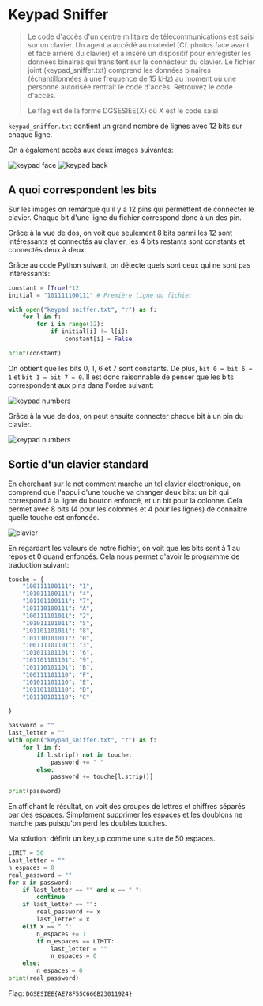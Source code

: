 # Keypad Sniffer

> Le code d'accès d'un centre militaire de télécommunications est saisi sur un clavier. Un agent a accédé au matériel (Cf. photos face avant et face arrière du clavier) et a inséré un dispositif pour enregister les données binaires qui transitent sur le connecteur du clavier. Le fichier joint (keypad_sniffer.txt) comprend les données binaires (échantillonnées à une fréquence de 15 kHz) au moment où une personne autorisée rentrait le code d'accès. Retrouvez le code d'accès.
>
> Le flag est de la forme DGSESIEE{X} où X est le code saisi

`keypad_sniffer.txt` contient un grand nombre de lignes avec 12 bits sur chaque ligne.

On a également accès aux deux images suivantes:

![keypad face](resources/keypad_face.jpg)
![keypad back](resources/keypad_back.jpg)

## A quoi correspondent les bits

Sur les images on remarque qu'il y a 12 pins qui permettent de connecter le clavier. Chaque bit d'une ligne du fichier correspond donc à un des pin.

Grâce à la vue de dos, on voit que seulement 8 bits parmi les 12 sont intéressants et connectés au clavier, les 4 bits restants sont constants et connectés deux à deux.

Grâce au code Python suivant, on détecte quels sont ceux qui ne sont pas intéressants:

```python
constant = [True]*12
initial = "101111100111" # Première ligne du fichier

with open("keypad_sniffer.txt", "r") as f:
    for l in f:
        for i in range(12):
            if initial[i] != l[i]:
                constant[i] = False

print(constant)
```

On obtient que les bits 0, 1, 6 et 7 sont constants. De plus, `bit 0 = bit 6 = 1` et `bit 1 = bit 7 = 0`. Il est donc raisonnable de penser que les bits correspondent aux pins dans l'ordre suivant:

![keypad numbers](images/keypad_back.jpg)

Grâce à la vue de dos, on peut ensuite connecter chaque bit à un pin du clavier.

![keypad numbers](images/keypad_face.jpg)

## Sortie d'un clavier standard

En cherchant sur le net comment marche un tel clavier électronique, on comprend que l'appui d'une touche va changer deux bits: un bit qui correspond à la ligne du bouton enfoncé, et un bit pour la colonne. Cela permet avec 8 bits (4 pour les colonnes et 4 pour les lignes) de connaître quelle touche est enfoncée.

![clavier](https://shop.mchobby.be/178-thickbox_default/clavier-16-touches-souple.jpg)

En regardant les valeurs de notre fichier, on voit que les bits sont à 1 au repos et 0 quand enfoncés. Cela nous permet d'avoir le programme de traduction suivant:

```python
touche = {
    "100111100111": "1",
    "101011100111": "4",
    "101101100111": "7",
    "101110100111": "A",
    "100111101011": "2",
    "101011101011": "5",
    "101101101011": "8",
    "101110101011": "0",
    "100111101101": "3",
    "101011101101": "6",
    "101101101101": "9",
    "101110101101": "B",
    "100111101110": "F",
    "101011101110": "E",
    "101101101110": "D",
    "101110101110": "C"

}

password = ""
last_letter = ""
with open("keypad_sniffer.txt", "r") as f:
    for l in f:
        if l.strip() not in touche:
            password += " "
        else:
            password += touche[l.strip()]

print(password)
```

En affichant le résultat, on voit des groupes de lettres et chiffres séparés par des espaces. Simplement supprimer les espaces et les doublons ne marche pas puisqu'on perd les doubles touches. 

Ma solution: définir un key_up comme une suite de 50 espaces.

```python
LIMIT = 50
last_letter = ""
n_espaces = 0
real_password = ""
for x in password:
    if last_letter == "" and x == " ":
        continue
    if last_letter == "":
        real_password += x
        last_letter = x
    elif x == " ":
        n_espaces += 1
        if n_espaces == LIMIT:
            last_letter = ""
            n_espaces = 0
    else:
        n_espaces = 0
print(real_password)
```

Flag: `DGSESIEE{AE78F55C666B23011924}`